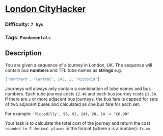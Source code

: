 # [London CityHacker](https://www.codewars.com/kata/5bce125d3bb2adff0d000245)

### Difficulty: `7 kyu`

### Tags: `Fundamentals`

## Description

You are given a sequence of a journey in London, UK. The sequence will contain bus **numbers** and TFL tube names as **strings** e.g.

```js
['Northern', 'Central', 243, 1, 'Victoria']
```

Journeys will always only contain a combination of tube names and bus numbers. Each tube journey costs `£2.40` and each bus journey costs `£1.50`. If there are `2` or more adjacent bus journeys, the bus fare is capped for sets of two adjacent buses and calculated as one bus fare for each set.

For example: `'Piccadilly', 56, 93, 243, 20, 14 -> "£6.90"`

Your task is to calculate the total cost of the journey and return the cost `rounded to 2 decimal places` in the format (where x is a number): `£x.xx`
